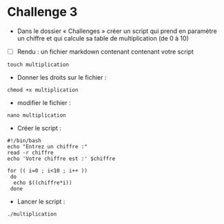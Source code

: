# Challenge 3
- Dans le dossier « Challenges » créer un script qui prend en paramètre un chiffre et qui calcule sa table de multiplication (de 0 à 10)
- [ ] Rendu : un fichier markdown contenant  contenant votre script

```touch multiplication```

- Donner les droits sur le fichier : 

```chmod +x multiplication```

- modifier le fichier : 

```nano multiplication```

- Créer le script :

```  
#!/bin/bash
echo "Entrez un chiffre :"
read -r chiffre
echo 'Votre chiffre est :' $chiffre

for (( i=0 ; i<10 ; i++ ))
 do
  echo $((chiffre*i))
 done
 ```
 
 - Lancer le script : 

```./multiplication```
